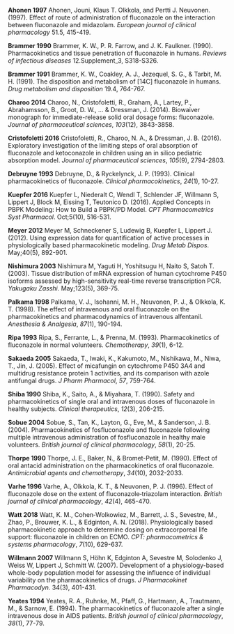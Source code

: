 **Ahonen 1997** Ahonen, Jouni, Klaus T. Olkkola, and Pertti J. Neuvonen.  (1997). Effect of route of administration of fluconazole on the interaction between fluconazole and midazolam. *European journal of clinical pharmacology* 51.5, 415-419.

**Brammer 1990** Brammer, K. W., P. R. Farrow, and J. K. Faulkner.  (1990). Pharmacokinetics and tissue penetration of fluconazole in humans. *Reviews of infectious diseases* 12.Supplement_3, S318-S326.

**Brammer 1991** Brammer, K. W., Coakley, A. J., Jezequel, S. G., & Tarbit, M. H.  (1991). The disposition and metabolism of [14C] fluconazole in humans. *Drug metabolism and disposition* 19.4, 764-767.

**Charoo 2014** Charoo, N., Cristofoletti, R., Graham, A., Lartey, P., Abrahamsson, B., Groot, D. W., ... & Dressman, J. (2014). Biowaiver monograph for immediate-release solid oral dosage forms: fluconazole. *Journal of pharmaceutical sciences*, *103*(12), 3843-3858.

**Cristofoletti 2016** Cristofoletti, R., Charoo, N. A., & Dressman, J. B. (2016). Exploratory investigation of the limiting steps of oral absorption of fluconazole and ketoconazole in children using an in silico pediatric absorption model. *Journal of pharmaceutical sciences*, *105*(9), 2794-2803.

**Debruyne 1993** Debruyne, D., & Ryckelynck, J. P. (1993). Clinical pharmacokinetics of fluconazole. *Clinical pharmacokinetics*, *24*(1), 10-27.

**Kuepfer 2016** Kuepfer L, Niederalt C, Wendl T, Schlender JF, Willmann S, Lippert J, Block M, Eissing T, Teutonico D. (2016). Applied Concepts in PBPK Modeling: How to Build a PBPK/PD Model. *CPT Pharmacometrics Syst Pharmacol*. Oct;5(10), 516-531.

**Meyer 2012** Meyer M, Schneckener S, Ludewig B, Kuepfer L, Lippert J. (2012). Using expression data for quantification of active processes in physiologically based pharmacokinetic modeling. *Drug Metab Dispos*. May;40(5), 892-901.

**Nishimura 2003** Nishimura M, Yaguti H, Yoshitsugu H, Naito S, Satoh T. (2003). Tissue distribution of mRNA expression of human cytochrome P450 isoforms assessed by high-sensitivity real-time reverse transcription PCR. *Yakugaku Zasshi.* May;123(5), 369-75.

**Palkama 1998** Palkama, V. J., Isohanni, M. H., Neuvonen, P. J., & Olkkola, K. T. (1998). The effect of intravenous and oral fluconazole on the pharmacokinetics and pharmacodynamics of intravenous alfentanil. *Anesthesia & Analgesia*, *87*(1), 190-194.

**Ripa 1993** Ripa, S., Ferrante, L., & Prenna, M. (1993). Pharmacokinetics of fluconazole in normal volunteers. *Chemotherapy*, *39*(1), 6-12.

**Sakaeda 2005** Sakaeda, T., Iwaki, K., Kakumoto, M., Nishikawa, M., Niwa, T., Jin, J. (2005). Effect of micafungin on cytochrome P450 3A4 and multidrug resistance protein 1 activities, and its comparison with azole antifungal drugs. *J Pharm Pharmacol*, *57*, 759-764.

**Shiba 1990** Shiba, K., Saito, A., & Miyahara, T. (1990). Safety and pharmacokinetics of single oral and intravenous doses of fluconazole in healthy subjects. *Clinical therapeutics*, *12*(3), 206-215.

**Sobue 2004** Sobue, S., Tan, K., Layton, G., Eve, M., & Sanderson, J. B. (2004). Pharmacokinetics of fosfluconazole and fluconazole following multiple intravenous administration of fosfluconazole in healthy male volunteers. *British journal of clinical pharmacology*, *58*(1), 20-25.

**Thorpe 1990** Thorpe, J. E., Baker, N., & Bromet-Petit, M. (1990). Effect of oral antacid administration on the pharmacokinetics of oral fluconazole. *Antimicrobial agents and chemotherapy*, *34*(10), 2032-2033.

**Varhe 1996** Varhe, A., Olkkola, K. T., & Neuvonen, P. J. (1996). Effect of fluconazole dose on the extent of fluconazole‐triazolam interaction. *British journal of clinical pharmacology*, *42*(4), 465-470.

**Watt 2018** Watt, K. M., Cohen‐Wolkowiez, M., Barrett, J. S., Sevestre, M., Zhao, P., Brouwer, K. L., & Edginton, A. N. (2018). Physiologically based pharmacokinetic approach to determine dosing on extracorporeal life support: fluconazole in children on ECMO. *CPT: pharmacometrics & systems pharmacology*, *7*(10), 629-637.

**Willmann 2007** Willmann S, Höhn K, Edginton A, Sevestre M, Solodenko J, Weiss W, Lippert J, Schmitt W. (2007). Development of a physiology-based whole-body population model for assessing the influence of individual variability on the pharmacokinetics of drugs. *J Pharmacokinet Pharmacodyn.* 34(3), 401-431.

**Yeates 1994** Yeates, R. A., Ruhnke, M., Pfaff, G., Hartmann, A., Trautmann, M., & Sarnow, E. (1994). The pharmacokinetics of fluconazole after a single intravenous dose in AIDS patients. *British journal of clinical pharmacology*, *38*(1), 77-79.
